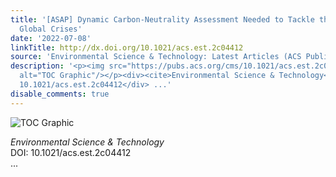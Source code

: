 ```yaml
---
title: '[ASAP] Dynamic Carbon-Neutrality Assessment Needed to Tackle the Impacts of
  Global Crises'
date: '2022-07-08'
linkTitle: http://dx.doi.org/10.1021/acs.est.2c04412
source: 'Environmental Science & Technology: Latest Articles (ACS Publications)'
description: '<p><img src="https://pubs.acs.org/cms/10.1021/acs.est.2c04412/asset/images/medium/es2c04412_0002.gif"
  alt="TOC Graphic"/></p><div><cite>Environmental Science & Technology</cite></div><div>DOI:
  10.1021/acs.est.2c04412</div> ...'
disable_comments: true
---
```

<p><img src="https://pubs.acs.org/cms/10.1021/acs.est.2c04412/asset/images/medium/es2c04412_0002.gif" alt="TOC Graphic"/></p><div><cite>Environmental Science & Technology</cite></div><div>DOI: 10.1021/acs.est.2c04412</div> ...